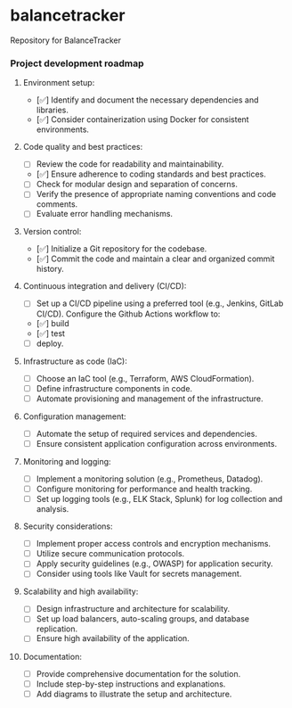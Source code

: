 # balancetracker
Repository for BalanceTracker


### Project development roadmap

1. Environment setup:
   - [✅] Identify and document the necessary dependencies and libraries.
   - [✅] Consider containerization using Docker for consistent environments.

2. Code quality and best practices:
   - [ ] Review the code for readability and maintainability.
   - [✅] Ensure adherence to coding standards and best practices.
   - [ ] Check for modular design and separation of concerns.
   - [ ] Verify the presence of appropriate naming conventions and code comments.
   - [ ] Evaluate error handling mechanisms.

3. Version control:
   - [✅] Initialize a Git repository for the codebase.
   - [✅] Commit the code and maintain a clear and organized commit history.

4. Continuous integration and delivery (CI/CD):
   - [ ] Set up a CI/CD pipeline using a preferred tool (e.g., Jenkins, GitLab CI/CD).
   Configure the Github Actions workflow to:
    - [✅] build
    - [✅] test
    - [ ] deploy.

5. Infrastructure as code (IaC):
   - [ ] Choose an IaC tool (e.g., Terraform, AWS CloudFormation).
   - [ ] Define infrastructure components in code.
   - [ ] Automate provisioning and management of the infrastructure.

6. Configuration management:
   - [ ] Automate the setup of required services and dependencies.
   - [ ] Ensure consistent application configuration across environments.

7. Monitoring and logging:
   - [ ] Implement a monitoring solution (e.g., Prometheus, Datadog).
   - [ ] Configure monitoring for performance and health tracking.
   - [ ] Set up logging tools (e.g., ELK Stack, Splunk) for log collection and analysis.

8. Security considerations:
   - [ ] Implement proper access controls and encryption mechanisms.
   - [ ] Utilize secure communication protocols.
   - [ ] Apply security guidelines (e.g., OWASP) for application security.
   - [ ] Consider using tools like Vault for secrets management.

9. Scalability and high availability:
   - [ ] Design infrastructure and architecture for scalability.
   - [ ] Set up load balancers, auto-scaling groups, and database replication.
   - [ ] Ensure high availability of the application.

10. Documentation:
    - [ ] Provide comprehensive documentation for the solution.
    - [ ] Include step-by-step instructions and explanations.
    - [ ] Add diagrams to illustrate the setup and architecture.
